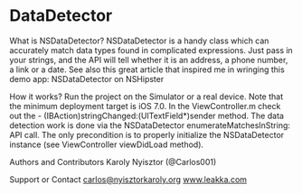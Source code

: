 DataDetector
============

What is NSDataDetector?
NSDataDetector is a handy class which can accurately match data types found in complicated expressions. Just pass in your strings, and the API will tell whether it is an address, a phone number, a link or a date. See also this great article that inspired me in wringing this demo app: NSDataDetector on NSHipster

How it works?
Run the project on the Simulator or a real device. Note that the minimum deployment target is iOS 7.0. In the ViewController.m check out the - (IBAction)stringChanged:(UITextField*)sender method. The data detection work is done via the NSDataDetector enumerateMatchesInString: API call. The only precondition is to properly initialize the NSDataDetector instance (see ViewController viewDidLoad method).

Authors and Contributors
Karoly Nyisztor (@Carlos001)

Support or Contact
carlos@nyisztorkaroly.org 
www.leakka.com
